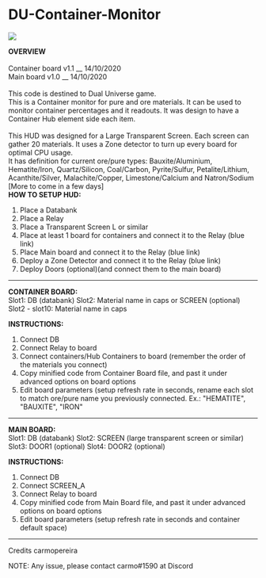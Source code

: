 # DU-Container-Monitor

<img src="https://github.com/carmopereira/DU-Container-Monitor/blob/main/main_screen.jpg" />

<b>OVERVIEW</b><br>
<br>
Container board v1.1 __ 14/10/2020<br>
Main board v1.0 __ 14/10/2020<br>
<br>
This code is destined to Dual Universe game.<br>
This is a Container monitor for pure and ore materials. It can be used to monitor container percentages and it readouts. It was design to have a Container Hub element side each item.<br>
<br>
This HUD was designed for a Large Transparent Screen. Each screen can gather 20 materials. It uses a Zone detector to turn up every board for optimal CPU usage.<br>
It has definition for current ore/pure types: Bauxite/Aluminium, Hematite/Iron, Quartz/Silicon, Coal/Carbon, Pyrite/Sulfur, Petalite/Lithium, Acanthite/Silver, Malachite/Copper, Limestone/Calcium and Natron/Sodium  [More to come in a few days]
<br>
<b>HOW TO SETUP HUD:</b>
1. Place a Databank
2. Place a Relay
3. Place a Transparent Screen L or similar
4. Place at least 1 board for containers and connect it to the Relay (blue link)
5. Place Main board and connect it to the Relay (blue link)
7. Deploy a Zone Detector and connect it to the Relay (blue link)
6. Deploy Doors (optional)(and connect them to the main board)

-----------------------------

<b>CONTAINER BOARD:</b><br>
Slot1: DB (databank)
Slot2: Material name in caps or SCREEN (optional)
Slot2 - slot10: Material name in caps

<b>INSTRUCTIONS:</b>
1. Connect DB
2. Connect Relay to board
3. Connect containers/Hub Containers to board (remember the order of the materials you connect)
4. Copy minified code from Container Board file, and past it under advanced options on board options
5. Edit board parameters (setup refresh rate in seconds, rename each slot to match ore/pure name you previously connected. Ex.: "HEMATITE", "BAUXITE", "IRON"

-----------------------------

<b>MAIN BOARD:</b><br>
Slot1: DB (databank)
Slot2: SCREEN (large transparent screen or similar)
Slot3: DOOR1 (optional)
Slot4: DOOR2 (optional)

<b>INSTRUCTIONS:</b>
1. Connect DB
2. Connect SCREEN_A
3. Connect Relay to board
4. Copy minified code from Main Board file, and past it under advanced options on board options
5. Edit board parameters (setup refresh rate in seconds and container default space)


-----------------------------

Credits
carmopereira

NOTE: Any issue, please contact carmo#1590 at Discord
